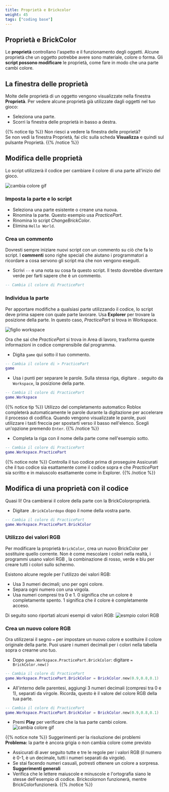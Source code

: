 ```yaml
---
title: Proprietà e Brickcolor
weight: 45
tags: ["coding base"] 
---
```


## Proprietà e BrickColor

Le **proprietà** controllano l'aspetto e il funzionamento degli oggetti. Alcune proprietà che un oggetto potrebbe avere sono materiale, colore o forma. Gli **script possono modificare** le proprietà, come fare in modo che una parte cambi colore.

## La finestra delle proprietà

Molte delle proprietà di un oggetto vengono visualizzate nella finestra **Proprietà**. Per vedere alcune proprietà già utilizzate dagli oggetti nel tuo gioco:

* Seleziona una parte.
* Scorri la finestra delle proprietà in basso a destra.

{{% notice tip %}}
Non riesci a vedere la finestra delle proprietà?  
Se non vedi la finestra Proprietà, fai clic sulla scheda **Visualizza** e quindi sul pulsante Proprietà.
{{% /notice %}}

## Modifica delle proprietà

Lo script utilizzerà il codice per cambiare il colore di una parte all'inizio del gioco.

![cambia colore gif](cambia-colore.gif)

### Imposta la parte e lo script

* Seleziona una parte esistente o creane una nuova.
* Rinomina la parte. Questo esempio usa *PracticePart*.
* Rinomina lo script *ChangeBrickColor*.
* Elimina `Hello World`.

### Crea un commento

Dovresti sempre iniziare nuovi script con un commento su ciò che fa lo script. I **commenti** sono righe speciali che aiutano i programmatori a ricordare a cosa servono gli script ma che non vengono eseguiti.

* Scrivi `--` e una nota su cosa fa questo script. Il testo dovrebbe diventare verde per farti sapere che è un commento.

```lua
-- Cambia il colore di PracticePart
```

### Individua la parte

Per apportare modifiche a qualsiasi parte utilizzando il codice, lo script deve prima sapere con quale parte lavorare. Usa **Explorer** per trovare la posizione della parte. In questo caso, *PracticePart* si trova in Workspace.

![figlio workspace](WorkspaceChildren_480x320.png)

Ora che sai che *PracticePart* si trova in Area di lavoro, trasforma queste informazioni in codice comprensibile dal programma.

* Digita `game` qui sotto il tuo commento.

```lua
-- Cambia il colore di > PracticePart
game
```

* Usa i punti per separare le parole. Sulla stessa riga, digitare `.` seguito da `Workspace`, la posizione della parte.

```lua
-- Cambia il colore di PracticePart
game.Workspace
```

{{% notice tip %}}
Utilizzo del completamento automatico
Roblox completerà automaticamente le parole durante la digitazione per accelerare il processo di codifica. Quando vengono visualizzate le parole, puoi utilizzare i tasti freccia per spostarti verso il basso nell'elenco. Scegli un'opzione premendo `Enter`.
{{% /notice %}}

* Completa la riga con il nome della parte come nell'esempio sotto.

```lua
-- Cambia il colore di PracticePart
game.Workspace.PracticePart
```

{{% notice note %}}
Controlla il tuo codice prima di proseguire
Assicurati che il tuo codice sia esattamente come il codice sopra e che *PracticePart* sia scritto e in maiuscolo esattamente come in Explorer.
{{% /notice %}}

## Modifica di una proprietà con il codice

Quasi lì! Ora cambierai il colore della parte con la BrickColorproprietà.

* Digitare `.BrickColordopo` dopo il nome della vostra parte.

```lua
-- Cambia il colore di PracticePart
game.Workspace.PracticePart.BrickColor
```

### Utilizzo dei valori RGB

Per modificare la proprietà `BrickColor`, crea un nuovo BrickColor per sostituire quello corrente. Non è come mescolare i colori nella realtà, i programmi usano valori RGB , la combinazione di rosso, verde e blu per creare tutti i colori sullo schermo.

Esistono alcune regole per l'utilizzo dei valori RGB:

* Usa 3 numeri decimali; uno per ogni colore.
* Separa ogni numero con una virgola.
* Usa numeri compresi tra 0 e 1. 0 significa che un colore è completamente spento. 1 significa che il colore è completamente acceso.

Di seguito sono riportati alcuni esempi di valori RGB:
![esmpio colori RGB](tabella-esempio-colori.png)

### Crea un nuovo colore RGB

Ora utilizzerai il segno `=` per impostare un nuovo colore e sostituire il colore originale della parte. Puoi usare i numeri decimali per i colori nella tabella sopra o crearne uno tuo.

* Dopo `game.Workspace.PracticePart.BrickColor`: digitare `= BrickColor.new()`

```lua
-- Cambia il colore di PracticePart
game.Workspace.PracticePart.BrickColor = BrickColor.new(0.9,0.8,0.1) 
```

* All'interno delle parentesi, aggiungi 3 numeri decimali (compresi tra 0 e 1), separati da virgole. Ricorda, questo è il valore del colore RGB della tua parte.

```lua
-- Cambia il colore di PracticePart
game.Workspace.PracticePart.BrickColor = BrickColor.new(0.9,0.8,0.1) 
```

* Premi **Play** per verificare che la tua parte cambi colore.
![cambia colore gif](cambia-colore.gif)

{{% notice note %}}
Suggerimenti per la risoluzione dei problemi  
<strong>Problema:</strong> la parte è ancora grigia o non cambia colore come previsto
* Assicurati di aver seguito tutte e tre le regole per i valori RGB (il numero è 0-1, è un decimale, tutti i numeri separati da virgole).
* Se stai facendo numeri casuali, potresti ottenere un colore a sorpresa.  
<strong>Suggerimenti generali</strong>
* Verifica che le lettere maiuscole e minuscole e l'ortografia siano le stesse dell'esempio di codice. Brickcolornon funzionerà, mentre BrickColorfunzionerà.
{{% /notice %}}
